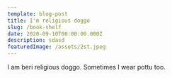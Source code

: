 ```yaml
---
template: blog-post
title: I'm religious doggo
slug: /book-shelf
date: 2020-09-10T00:00:00.000Z
description: sdasd
featuredImage: /assets/2st.jpeg
---
```


I am beri religious doggo. Sometimes I wear pottu too.



